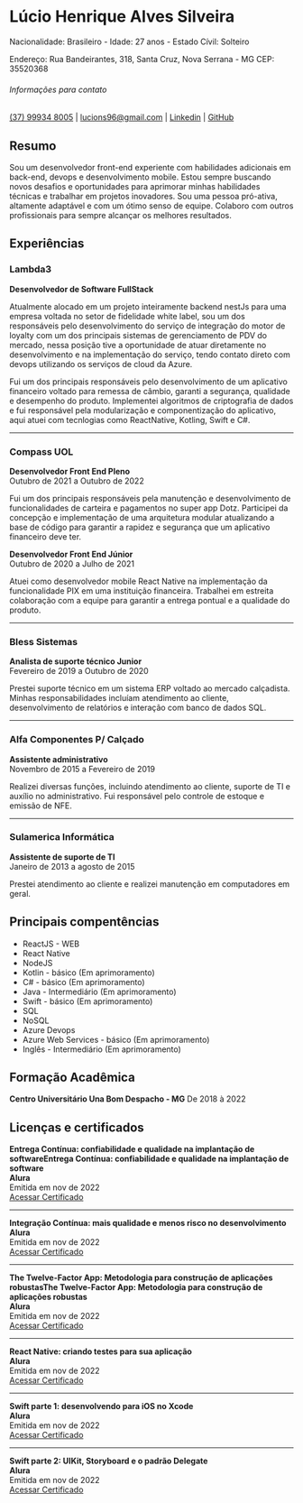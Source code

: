 
# Lúcio Henrique Alves Silveira

Nacionalidade: Brasileiro - Idade: 27 anos - Estado Cívil: Solteiro

Endereço: Rua Bandeirantes, 318, Santa Cruz, Nova Serrana - MG CEP: 35520368

###### Informações para contato
 
[(37) 99934 8005](https://wa.me/5537988348005?text=Ol%C3%A1%2C+tudo+bem%3F) | 
[lucions96@gmail.com](mailto:lucions96@gmail.com) |
[Linkedin](https://www.linkedin.com/in/luciohasilveira/) |
[GitHub](https://github.com/LucioHenrique512)

## Resumo

Sou um desenvolvedor front-end experiente com habilidades adicionais em back-end, devops e desenvolvimento mobile. Estou sempre buscando novos desafios e oportunidades para aprimorar minhas habilidades técnicas e trabalhar em projetos inovadores. Sou uma pessoa pró-ativa, altamente adaptável e com um ótimo senso de equipe. Colaboro com outros profissionais para sempre alcançar os melhores resultados.


## Experiências

### Lambda3
**Desenvolvedor de Software FullStack**

Atualmente alocado em um projeto inteiramente backend nestJs para uma empresa voltada no setor de fidelidade white label, sou um dos responsáveis pelo desenvolvimento do serviço de integração do motor de loyalty com um dos principais sistemas de gerenciamento de PDV do mercado, nessa posição tive a oportunidade de atuar diretamente no desenvolvimento e na implementação do serviço, tendo contato direto com devops utilizando os serviços de cloud da Azure. 

Fui um dos principais responsáveis pelo desenvolvimento de um aplicativo financeiro voltado para remessa de câmbio, garanti a segurança, qualidade e desempenho do produto. Implementei algoritmos de criptografia de dados e fui responsável pela modularização e componentização do aplicativo, aqui atuei com tecnlogias como ReactNative, Kotling, Swift e C#.

---
### Compass UOL
**Desenvolvedor Front End Pleno**  
Outubro de 2021 a Outubro de 2022

Fui um dos principais responsáveis pela manutenção e desenvolvimento de funcionalidades de carteira e pagamentos no super app Dotz. Participei da concepção e implementação de uma arquitetura modular atualizando a base de código para garantir a rapidez e segurança que um aplicativo financeiro deve ter.

**Desenvolvedor Front End Júnior**  
Outubro de 2020 a Julho de 2021

Atuei como desenvolvedor mobile React Native na implementação da funcionalidade PIX em uma instituição financeira. Trabalhei em estreita colaboração com a equipe para garantir a entrega pontual e a qualidade do produto.

---
### Bless Sistemas
**Analista de suporte técnico Junior**  
Fevereiro de 2019 a Outubro de 2020

Prestei suporte técnico em um sistema ERP voltado ao mercado calçadista. Minhas responsabilidades incluíam atendimento ao cliente, desenvolvimento de relatórios e interação com banco de dados SQL.

---
### Alfa Componentes P/ Calçado
**Assistente administrativo**  
Novembro de 2015 a Fevereiro de 2019

Realizei diversas funções, incluindo atendimento ao cliente, suporte de TI e auxílio no administrativo. Fui responsável pelo controle de estoque e emissão de NFE.

---
### Sulamerica Informática
**Assistente de suporte de TI**  
Janeiro de 2013 a agosto de 2015

Prestei atendimento ao cliente e realizei manutenção em computadores em geral. 

## Principais compentências
* ReactJS - WEB  
* React Native  
* NodeJS  
* Kotlin - básico (Em aprimoramento)  
* C# - básico (Em aprimoramento)  
* Java - Intermediário (Em aprimoramento)
* Swift - básico (Em aprimoramento)  
* SQL  
* NoSQL  
* Azure Devops  
* Azure Web Services - básico (Em aprimoramento)  
* Inglês - Intermediário (Em aprimoramento)

## Formação Acadêmica 
**Centro Universitário Una Bom Despacho - MG**
De 2018 à 2022

## Licenças e certificados

**Entrega Contínua: confiabilidade e qualidade na implantação de softwareEntrega Contínua: confiabilidade e qualidade na implantação de software**<br>
**Alura**<br>
Emitida em nov de 2022<br>
[Acessar Certificado](https://cursos.alura.com.br/certificate/50979667-2def-465f-a883-397c75a82ba8)

---

**Integração Contínua: mais qualidade e menos risco no desenvolvimento**<br>
**Alura**<br>
Emitida em nov de 2022<br>
[Acessar Certificado](https://cursos.alura.com.br/certificate/56914925-f6b3-43fb-9fce-b5f56a4cd97a)

---

**The Twelve-Factor App: Metodologia para construção de aplicações robustasThe Twelve-Factor App: Metodologia para construção de aplicações robustas**<br>
**Alura**<br>
Emitida em nov de 2022<br>
[Acessar Certificado](https://cursos.alura.com.br/certificate/6cdce770-eb71-436e-8b6a-17360480ca6d)

---

**React Native: criando testes para sua aplicação**<br>
**Alura**<br>
Emitida em nov de 2022<br>
[Acessar Certificado](https://cursos.alura.com.br/certificate/0c87acf0-81c1-42da-89e2-2a413adad487)

---

**Swift parte 1: desenvolvendo para iOS no Xcode**<br>
**Alura**<br>
Emitida em nov de 2022<br>
[Acessar Certificado](https://cursos.alura.com.br/certificate/a3201fb8-4332-4a7d-9159-cc853e060827)

---

**Swift parte 2: UIKit, Storyboard e o padrão Delegate**<br>
**Alura**<br>
Emitida em nov de 2022<br>
[Acessar Certificado](https://cursos.alura.com.br/certificate/7f8daebb-ae6d-4cbf-8d6c-978f400a19f8)

